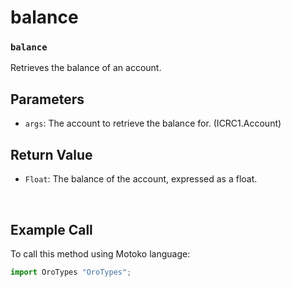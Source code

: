 # balance

### `balance`

Retrieves the balance of an account.

## Parameters

- `args`: The account to retrieve the balance for. (ICRC1.Account)

## Return Value

- `Float`: The balance of the account, expressed as a float.

&nbsp;

## Example Call

To call this method using Motoko language:

```Javascript
import OroTypes "OroTypes";


```

&nbsp;